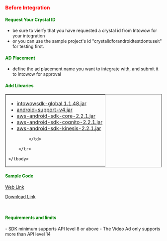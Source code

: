 ﻿﻿<h3 id='before' style='color:red'>Before Integration</h3>

<h4 id='CrystalID' style='color:green'>Request Your Crystal ID</h4>

- be sure to vierfy that you have requested a crystal id from Intowow for your integration
- or you can use the sample project's id "crystalidforandroidtestdontuseit" for testing first.

<h4 id='placement' style='color:green'>AD Placement</h4>

- define the ad placement name you want to integrate with, and submit it to Intowow for approval

<h4 id='import' style='color:green'>Add Libraries</h4>

<p/>


<table border="1"> 
	<tbody>
		<tr>
			<td>
            				<ul>
					<li id="sdklink_global">
			<a target="_blank" href="https://s3.cn-north-1.amazonaws.com.cn/intowow-sdk/android/jar/global/intowowsdk-global.1.1.48.jar">intowowsdk-global.1.1.48.jar</a>
					</li>
					<li> <a target="_blank" href="https://s3.cn-north-1.amazonaws.com.cn/intowow-sdk/android/jar/global/android-support-v4.jar">android-support-v4.jar</a>
					</li>
					<li>
						<a target="_blank" href="https://s3.cn-north-1.amazonaws.com.cn/intowow-sdk/android/jar/global/aws-android-sdk-core-2.2.1.jar">aws-android-sdk-core-2.2.1.jar</a>
					</li>
					<li>
						<a target="_blank" href="https://s3.cn-north-1.amazonaws.com.cn/intowow-sdk/android/jar/global/aws-android-sdk-cognito-2.2.1.jar">aws-android-sdk-cognito-2.2.1.jar</a>
					</li>
					<li>
						<a target="_blank" href="https://s3.cn-north-1.amazonaws.com.cn/intowow-sdk/android/jar/global/aws-android-sdk-kinesis-2.2.1.jar">aws-android-sdk-kinesis-2.2.1.jar</a>
					</li>
				</ul>
            
            </td>
			 
		</tr>
		 
	</tbody>
</table>
<p/>

	
<h4 id='import' style='color:green'>Sample Code</h4>

<a target="_blank" href="https://github.com/ddad-daniel/CrystalExpressSDK-Global-Demo.git">Web Link</a>

<a href="https://github.com/ddad-daniel/CrystalExpressSDK-Global-Demo/archive/master.zip">Download Link</a>

 
<p/>
 



<br/>


<h4 id='import' style='color:green'>Requirements and limits</h4>
- SDK minimum supports API level 8 or above
- The Video Ad only supports more than API level 14
